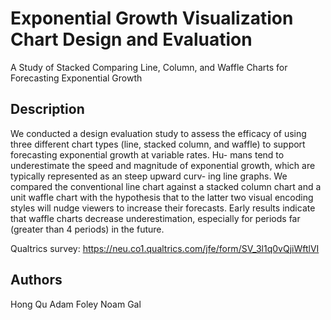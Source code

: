 # Exponential Growth Visualization Chart Design and Evaluation

A Study of Stacked Comparing Line, Column, and Waffle Charts for Forecasting Exponential Growth

## Description
We conducted a design evaluation study to assess the efficacy of
using three different chart types (line, stacked column, and waffle)
to support forecasting exponential growth at variable rates. Hu-
mans tend to underestimate the speed and magnitude of exponential
growth, which are typically represented as an steep upward curv-
ing line graphs. We compared the conventional line chart against
a stacked column chart and a unit waffle chart with the hypothesis
that to the latter two visual encoding styles will nudge viewers to
increase their forecasts. Early results indicate that waffle charts
decrease underestimation, especially for periods far (greater than 4
periods) in the future.

Qualtrics survey: https://neu.co1.qualtrics.com/jfe/form/SV_3l1q0vQjiWftlVI

## Authors
Hong Qu
Adam Foley
Noam Gal

